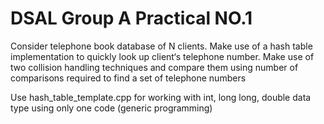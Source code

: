 <h1>DSAL Group A Practical NO.1</h1>

Consider telephone book database of N clients. Make use of a hash table implementation
to quickly look up client‘s telephone number. Make use of two collision handling
techniques and compare them using number of comparisons required to find a set of
telephone numbers

Use hash_table_template.cpp for working with int, long long, double data type using only one code (generic programming)                   
